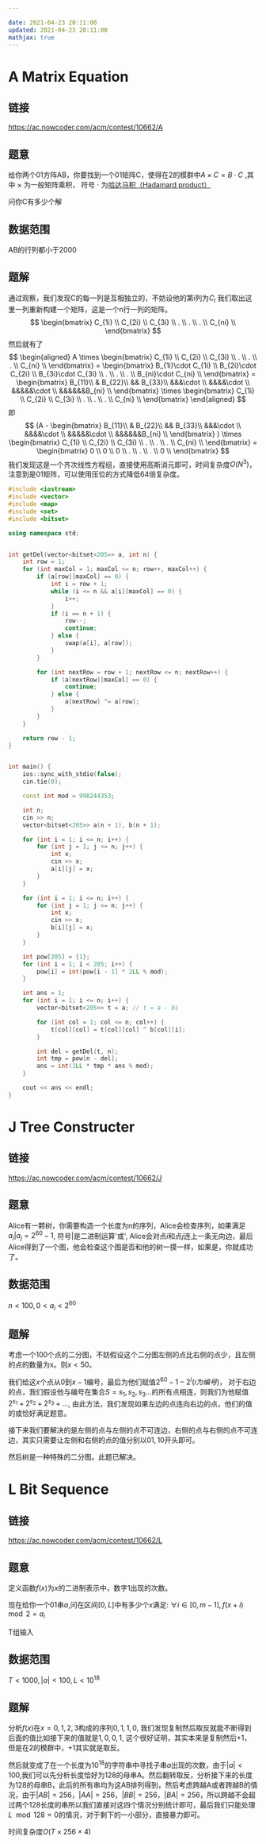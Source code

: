 ```yaml
---

date: 2021-04-23 20:11:00
updated: 2021-04-23 20:11:00
mathjax: true
---
```


# A Matrix Equation

## 链接

https://ac.nowcoder.com/acm/contest/10662/A

## 题意

给你两个01方阵AB，你要找到一个01矩阵C，使得在2的模群中$A\times C=B\cdot C$ ,其中  $\times$  为一般矩阵乘积， 符号   $\cdot$   为[哈达马积（Hadamard product）](https://baike.baidu.com/item/%E5%93%88%E8%BE%BE%E7%8E%9B%E7%A7%AF/18894493?fr=aladdin)

问你C有多少个解

<!-- more -->

## 数据范围

AB的行列都小于2000

## 题解

通过观察，我们发现C的每一列是互相独立的，不妨设他的第i列为$C_i$ 我们取出这里一列重新构建一个矩阵，这是一个n行一列的矩阵。
$$
\begin{bmatrix}
	C_{1i} \\
	C_{2i} \\
	C_{3i} \\
	. \\
	. \\
	. \\
	C_{ni} \\
\end{bmatrix}
$$
然后就有了
$$
\begin{aligned}
A \times
\begin{bmatrix}
	C_{1i} \\
	C_{2i} \\
	C_{3i} \\
	. \\
	. \\
	. \\
	C_{ni} \\
\end{bmatrix} = 
\begin{bmatrix}
	B_{1i}\cdot C_{1i} \\
	B_{2i}\cdot C_{2i} \\
	B_{3i}\cdot C_{3i} \\
	. \\
	. \\
	. \\
	B_{ni}\cdot C_{ni} \\
\end{bmatrix} = 
\begin{bmatrix}
	B_{11}\\
	& B_{22}\\
	&& B_{33}\\
	&&&\cdot \\
	&&&&\cdot \\
	&&&&&\cdot \\
	&&&&&&B_{ni} \\
\end{bmatrix} 
\times
\begin{bmatrix}
	C_{1i} \\
	C_{2i} \\
	C_{3i} \\
	. \\
	. \\
	. \\
	C_{ni} \\
\end{bmatrix}
\end{aligned}
$$
即
$$
(A  -
\begin{bmatrix}
	B_{11}\\
	& B_{22}\\
	&& B_{33}\\
	&&&\cdot \\
	&&&&\cdot \\
	&&&&&\cdot \\
	&&&&&&B_{ni} \\
\end{bmatrix} )
\times
\begin{bmatrix}
	C_{1i} \\
	C_{2i} \\
	C_{3i} \\
	. \\
	. \\
	. \\
	C_{ni} \\
\end{bmatrix} = 
\begin{bmatrix}
	0 \\
	0 \\
	0 \\
	. \\
	. \\
	. \\
	0 \\
\end{bmatrix}
$$
我们发现这是一个齐次线性方程组，直接使用高斯消元即可，时间复杂度$O(N^3)$，注意到是01矩阵，可以使用压位的方式降低64倍复杂度。



```c++
#include <iostream>
#include <vector>
#include <map>
#include <set>
#include <bitset>

using namespace std;


int getDel(vector<bitset<205>> a, int n) {
    int row = 1;
    for (int maxCol = 1; maxCol <= n; row++, maxCol++) {
        if (a[row][maxCol] == 0) {
            int i = row + 1;
            while (i <= n && a[i][maxCol] == 0) {
                i++;
            }
            if (i == n + 1) {
                row--;
                continue;
            } else {
                swap(a[i], a[row]);
            }
        }

        for (int nextRow = row + 1; nextRow <= n; nextRow++) {
            if (a[nextRow][maxCol] == 0) {
                continue;
            } else {
                a[nextRow] ^= a[row];
            }
        }
    }

    return row - 1;
}


int main() {
    ios::sync_with_stdio(false);
    cin.tie(0);

    const int mod = 998244353;

    int n;
    cin >> n;
    vector<bitset<205>> a(n + 1), b(n + 1);

    for (int i = 1; i <= n; i++) {
        for (int j = 1; j <= n; j++) {
            int x;
            cin >> x;
            a[i][j] = x;
        }
    }

    for (int i = 1; i <= n; i++) {
        for (int j = 1; j <= n; j++) {
            int x;
            cin >> x;
            b[i][j] = x;
        }
    }

    int pow[205] = {1};
    for (int i = 1; i < 205; i++) {
        pow[i] = int(pow[i - 1] * 2LL % mod);
    }

    int ans = 1;
    for (int i = 1; i <= n; i++) {
        vector<bitset<205>> t = a; // t = a - bi

        for (int col = 1; col <= n; col++) {
            t[col][col] = t[col][col] ^ b[col][i];
        }

        int del = getDel(t, n);
        int tmp = pow[n - del];
        ans = int(1LL * tmp * ans % mod);
    }

    cout << ans << endl;
}

```



# J Tree Constructer



## 链接

https://ac.nowcoder.com/acm/contest/10662/J

## 题意

Alice有一颗树，你需要构造一个长度为n的序列，Alice会检查序列，如果满足$a_i | a_j=2^{60}-1$, 符号$|$是二进制运算'或', Alice会对点$i$和点$j$连上一条无向边，最后Alice得到了一个图，他会检查这个图是否和他的树一摸一样，如果是，你就成功了。

## 数据范围

$n<100, 0<a_i<2^{60}$

## 题解

考虑一个100个点的二分图，不妨假设这个二分图左侧的点比右侧的点少，且左侧的点的数量为x。则$x<50$。

我们给这$x$个点从0到$x-1$编号，最后为他们赋值$2^{60}-1-2^i(i为编号)$， 对于右边的点，我们假设他与编号在集合$S={s_1,s_2,s_3...}$的所有点相连，则我们为他赋值$2^{s_1}+2^{s_2}+2^{s_3}+...$, 由此方法，我们发现如果左边的点连向右边的点，他们的值的或恰好满足题意。

接下来我们要解决的是左侧的点与左侧的点不可连边，右侧的点与右侧的点不可连边，其实只需要让左侧和右侧的点的值分别以$01,10$开头即可。

然后树是一种特殊的二分图。此题已解决。



# L Bit Sequence

## 链接

https://ac.nowcoder.com/acm/contest/10662/L

## 题意

定义函数$f(x)$为$x$的二进制表示中，数字$1$出现的次数。

现在给你一个$01$串$a$,问在区间$[0,L]$中有多少个$x$满足: $∀i∈[0,m−1],f(x+i) \mod 2=a_i$

T组输入

## 数据范围

$T<1000,|a|<100, L<10^{18}$

## 题解

分析$f(x)$在$x=0,1,2,3$构成的序列$0,1,1,0$, 我们发现复制然后取反就能不断得到后面的值比如接下来的值就是$1,0,0,1$, 这个很好证明，其实本来是复制然后$+1$，但是在$2$的模群中，$+1$其实就是取反。

然后就变成了在一个长度为$10^{18}$的字符串中寻找子串$a$出现的次数，由于$|a|<100$,我们可以先分析长度恰好为128的母串A。然后翻转取反，分析接下来的长度为128的母串B，此后的所有串均为这AB排列得到，然后考虑跨越A或者跨越B的情况，由于$|AB|=256$，$|AA|=256$，$|BB|=256$，$|BA|=256$，所以跨越不会超过两个128长度的串所以我们直接对这四个情况分别统计即可，最后我们只能处理$L\mod 128=0$的情况，对于剩下的一小部分，直接暴力即可。

时间复杂度$O(T\times256\times4)$



